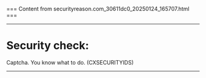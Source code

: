 === Content from securityreason.com_30611dc0_20250124_165707.html ===


---

# Security check:

Captcha. You know what to do. (CXSECURITYIDS)

---


